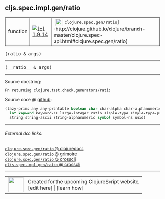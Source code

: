 ## cljs.spec.impl.gen/ratio



 <table border="1">
<tr>
<td>function</td>
<td><a href="https://github.com/cljsinfo/cljs-api-docs/tree/1.9.14"><img valign="middle" alt="[+] 1.9.14" title="Added in 1.9.14" src="https://img.shields.io/badge/+-1.9.14-lightgrey.svg"></a> </td>
<td>
[<img height="24px" valign="middle" src="http://i.imgur.com/1GjPKvB.png"> <samp>clojure.spec.gen/ratio</samp>](http://clojure.github.io/clojure/branch-master/clojure.spec-api.html#clojure.spec.gen/ratio)
</td>
</tr>
</table>

<samp>(ratio & args)</samp><br>

---

 <samp>
(__ratio__ & args)<br>
</samp>

---





Source docstring:

```
Fn returning clojure.test.check.generators/ratio
```


Source code @ [github]():

```clj
(lazy-prims any any-printable boolean char char-alpha char-alphanumeric char-ascii double
  int keyword keyword-ns large-integer ratio simple-type simple-type-printable
  string string-ascii string-alphanumeric symbol symbol-ns uuid)
```

<!--
Repo - tag - source tree - lines:

 <pre>

</pre>

-->

---



###### External doc links:

[`clojure.spec.gen/ratio` @ clojuredocs](http://clojuredocs.org/clojure.spec.gen/ratio)<br>
[`clojure.spec.gen/ratio` @ grimoire](http://conj.io/store/v1/org.clojure/clojure/1.7.0-beta3/clj/clojure.spec.gen/ratio/)<br>
[`clojure.spec.gen/ratio` @ crossclj](http://crossclj.info/fun/clojure.spec.gen/ratio.html)<br>
[`cljs.spec.impl.gen/ratio` @ crossclj](http://crossclj.info/fun/cljs.spec.impl.gen.cljs/ratio.html)<br>

---

 <table>
<tr><td>
<img valign="middle" align="right" width="48px" src="http://i.imgur.com/Hi20huC.png">
</td><td>
Created for the upcoming ClojureScript website.<br>
[edit here] | [learn how]
</td></tr></table>

[edit here]:https://github.com/cljsinfo/cljs-api-docs/blob/master/cljsdoc/cljs.spec.impl.gen/ratio.cljsdoc
[learn how]:https://github.com/cljsinfo/cljs-api-docs/wiki/cljsdoc-files

<!--

This information was too distracting to show to readers, but I'll leave it
commented here since it is helpful to:

- pretty-print the data used to generate this document
- and show how to retrieve that data



The API data for this symbol:

```clj
{:ns "cljs.spec.impl.gen",
 :name "ratio",
 :signature ["[& args]"],
 :name-encode "ratio",
 :history [["+" "1.9.14"]],
 :type "function",
 :clj-equiv {:full-name "clojure.spec.gen/ratio",
             :url "http://clojure.github.io/clojure/branch-master/clojure.spec-api.html#clojure.spec.gen/ratio"},
 :full-name-encode "cljs.spec.impl.gen/ratio",
 :source {:code "(lazy-prims any any-printable boolean char char-alpha char-alphanumeric char-ascii double\n  int keyword keyword-ns large-integer ratio simple-type simple-type-printable\n  string string-ascii string-alphanumeric symbol symbol-ns uuid)",
          :title "Source code",
          :repo "clojurescript",
          :tag "r1.9.36",
          :filename "src/main/cljs/cljs/spec/impl/gen.cljs",
          :lines [72 74],
          :url "https://github.com/clojure/clojurescript/blob/r1.9.36/src/main/cljs/cljs/spec/impl/gen.cljs#L72-L74"},
 :usage ["(ratio & args)"],
 :full-name "cljs.spec.impl.gen/ratio",
 :docstring "Fn returning clojure.test.check.generators/ratio",
 :cljsdoc-url "https://github.com/cljsinfo/cljs-api-docs/blob/master/cljsdoc/cljs.spec.impl.gen/ratio.cljsdoc"}

```

Retrieve the API data for this symbol:

```clj
;; from Clojure REPL
(require '[clojure.edn :as edn])
(-> (slurp "https://raw.githubusercontent.com/cljsinfo/cljs-api-docs/catalog/cljs-api.edn")
    (edn/read-string)
    (get-in [:symbols "cljs.spec.impl.gen/ratio"]))
```

-->
